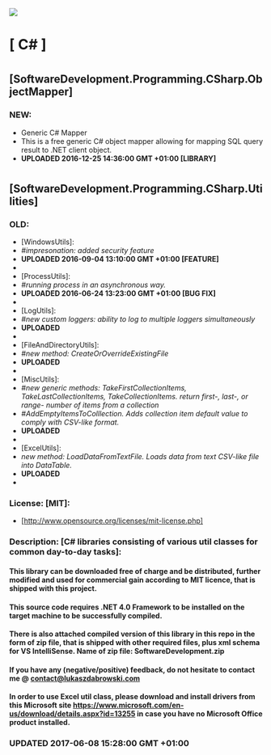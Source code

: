 <img src="https://github.com/Dabrowski-Software-Development/SoftwareDevelopment-CSharp/blob/master/github_json2sql.png"></img>
# [ C# ]
#
#
## [SoftwareDevelopment.Programming.CSharp.ObjectMapper]
### NEW:
 - Generic C# Mapper
 - This is a free generic C# object mapper allowing for mapping SQL query result to .NET client object.
 - <strong>UPLOADED 2016-12-25 14:36:00 GMT +01:00 [LIBRARY]</strong>
#
#
## [SoftwareDevelopment.Programming.CSharp.Utilities] 
### OLD:
- [WindowsUtils]:
 - *#impresonation: added security feature*
 - <strong>UPLOADED 2016-09-04 13:10:00 GMT +01:00 [FEATURE]</strong>
 -
 - [ProcessUtils]:
 - *#running process in an asynchronous way.*
 - <strong>UPLOADED 2016-06-24 13:23:00 GMT +01:00 [BUG FIX]</strong>
 -
 - [LogUtils]:
 - *#new custom loggers: ability to log to multiple loggers simultaneously*
 - <strong>UPLOADED</strong>
 -
 - [FileAndDirectoryUtils]:
 - *#new method: CreateOrOverrideExistingFile*
 - <strong>UPLOADED</strong>
 -
 - [MiscUtils]:
 - *#new generic methods: TakeFirstCollectionItems, TakeLastCollectionItems, TakeCollectionItems. return first-, last-, or range- number of items from a collection*
 - *#AddEmptyItemsToColllection. Adds collection item default value to comply with CSV-like format.*
 - <strong>UPLOADED</strong>
 -
 - [ExcelUtils]:
 - *new method: LoadDataFromTextFile. Loads data from text CSV-like file into DataTable.*
 - <strong>UPLOADED</strong>
 -

### License: [MIT]:
 - [http://www.opensource.org/licenses/mit-license.php]

### Description: [C# libraries consisting of various util classes for common day-to-day tasks]:

#### This library can be downloaded free of charge and be distributed, further modified and used for commercial gain according to MIT licence, that is shipped with this project.
  
#### This source code requires .NET 4.0 Framework to be installed on the target machine to be successfully compiled.

#### There is also attached compiled version of this library in this repo in the form of zip file, that is shipped with other required files, plus xml schema for VS IntelliSense. Name of zip file: SoftwareDevelopment.zip

#### If you have any (negative/positive) feedback, do not hesitate to contact me @ contact@lukaszdabrowski.com

#### In order to use Excel util class, please download and install drivers from this Microsoft site https://www.microsoft.com/en-us/download/details.aspx?id=13255 in case you have no Microsoft Office product installed.

### <strong>UPDATED 2017-06-08 15:28:00 GMT +01:00</strong>
